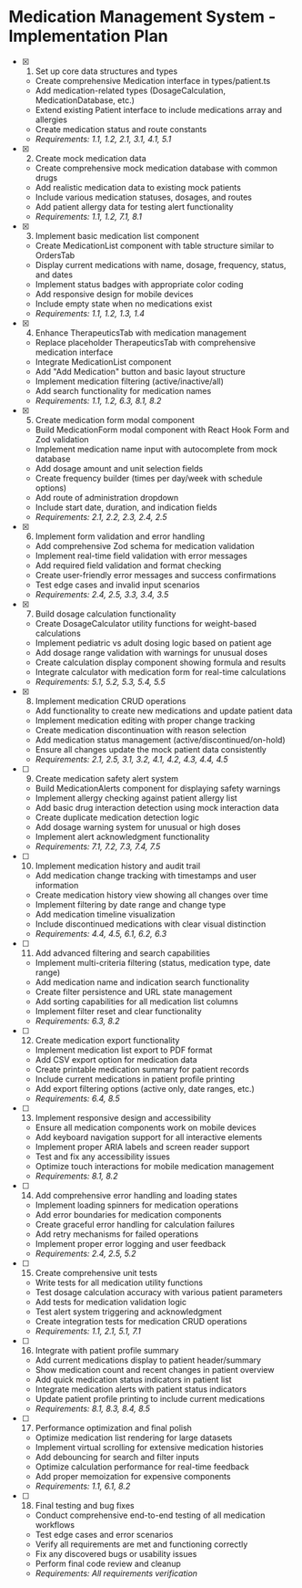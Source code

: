 # Medication Management System - Implementation Plan

- [x] 1. Set up core data structures and types
  - Create comprehensive Medication interface in types/patient.ts
  - Add medication-related types (DosageCalculation, MedicationDatabase, etc.)
  - Extend existing Patient interface to include medications array and allergies
  - Create medication status and route constants
  - _Requirements: 1.1, 1.2, 2.1, 3.1, 4.1, 5.1_

- [x] 2. Create mock medication data
  - Create comprehensive mock medication database with common drugs
  - Add realistic medication data to existing mock patients
  - Include various medication statuses, dosages, and routes
  - Add patient allergy data for testing alert functionality
  - _Requirements: 1.1, 1.2, 7.1, 8.1_

- [x] 3. Implement basic medication list component
  - Create MedicationList component with table structure similar to OrdersTab
  - Display current medications with name, dosage, frequency, status, and dates
  - Implement status badges with appropriate color coding
  - Add responsive design for mobile devices
  - Include empty state when no medications exist
  - _Requirements: 1.1, 1.2, 1.3, 1.4_

- [x] 4. Enhance TherapeuticsTab with medication management
  - Replace placeholder TherapeuticsTab with comprehensive medication interface
  - Integrate MedicationList component
  - Add "Add Medication" button and basic layout structure
  - Implement medication filtering (active/inactive/all)
  - Add search functionality for medication names
  - _Requirements: 1.1, 1.2, 6.3, 8.1, 8.2_

- [x] 5. Create medication form modal component
  - Build MedicationForm modal component with React Hook Form and Zod validation
  - Implement medication name input with autocomplete from mock database
  - Add dosage amount and unit selection fields
  - Create frequency builder (times per day/week with schedule options)
  - Add route of administration dropdown
  - Include start date, duration, and indication fields
  - _Requirements: 2.1, 2.2, 2.3, 2.4, 2.5_

- [x] 6. Implement form validation and error handling
  - Add comprehensive Zod schema for medication validation
  - Implement real-time field validation with error messages
  - Add required field validation and format checking
  - Create user-friendly error messages and success confirmations
  - Test edge cases and invalid input scenarios
  - _Requirements: 2.4, 2.5, 3.3, 3.4, 3.5_

- [x] 7. Build dosage calculation functionality
  - Create DosageCalculator utility functions for weight-based calculations
  - Implement pediatric vs adult dosing logic based on patient age
  - Add dosage range validation with warnings for unusual doses
  - Create calculation display component showing formula and results
  - Integrate calculator with medication form for real-time calculations
  - _Requirements: 5.1, 5.2, 5.3, 5.4, 5.5_

- [x] 8. Implement medication CRUD operations
  - Add functionality to create new medications and update patient data
  - Implement medication editing with proper change tracking
  - Create medication discontinuation with reason selection
  - Add medication status management (active/discontinued/on-hold)
  - Ensure all changes update the mock patient data consistently
  - _Requirements: 2.1, 2.5, 3.1, 3.2, 4.1, 4.2, 4.3, 4.4, 4.5_

- [ ] 9. Create medication safety alert system
  - Build MedicationAlerts component for displaying safety warnings
  - Implement allergy checking against patient allergy list
  - Add basic drug interaction detection using mock interaction data
  - Create duplicate medication detection logic
  - Add dosage warning system for unusual or high doses
  - Implement alert acknowledgment functionality
  - _Requirements: 7.1, 7.2, 7.3, 7.4, 7.5_

- [ ] 10. Implement medication history and audit trail
  - Add medication change tracking with timestamps and user information
  - Create medication history view showing all changes over time
  - Implement filtering by date range and change type
  - Add medication timeline visualization
  - Include discontinued medications with clear visual distinction
  - _Requirements: 4.4, 4.5, 6.1, 6.2, 6.3_

- [ ] 11. Add advanced filtering and search capabilities
  - Implement multi-criteria filtering (status, medication type, date range)
  - Add medication name and indication search functionality
  - Create filter persistence and URL state management
  - Add sorting capabilities for all medication list columns
  - Implement filter reset and clear functionality
  - _Requirements: 6.3, 8.2_

- [ ] 12. Create medication export functionality
  - Implement medication list export to PDF format
  - Add CSV export option for medication data
  - Create printable medication summary for patient records
  - Include current medications in patient profile printing
  - Add export filtering options (active only, date ranges, etc.)
  - _Requirements: 6.4, 8.5_

- [ ] 13. Implement responsive design and accessibility
  - Ensure all medication components work on mobile devices
  - Add keyboard navigation support for all interactive elements
  - Implement proper ARIA labels and screen reader support
  - Test and fix any accessibility issues
  - Optimize touch interactions for mobile medication management
  - _Requirements: 8.1, 8.2_

- [ ] 14. Add comprehensive error handling and loading states
  - Implement loading spinners for medication operations
  - Add error boundaries for medication components
  - Create graceful error handling for calculation failures
  - Add retry mechanisms for failed operations
  - Implement proper error logging and user feedback
  - _Requirements: 2.4, 2.5, 5.2_

- [ ] 15. Create comprehensive unit tests
  - Write tests for all medication utility functions
  - Test dosage calculation accuracy with various patient parameters
  - Add tests for medication validation logic
  - Test alert system triggering and acknowledgment
  - Create integration tests for medication CRUD operations
  - _Requirements: 1.1, 2.1, 5.1, 7.1_

- [ ] 16. Integrate with patient profile summary
  - Add current medications display to patient header/summary
  - Show medication count and recent changes in patient overview
  - Add quick medication status indicators in patient list
  - Integrate medication alerts with patient status indicators
  - Update patient profile printing to include current medications
  - _Requirements: 8.1, 8.3, 8.4, 8.5_

- [ ] 17. Performance optimization and final polish
  - Optimize medication list rendering for large datasets
  - Implement virtual scrolling for extensive medication histories
  - Add debouncing for search and filter inputs
  - Optimize calculation performance for real-time feedback
  - Add proper memoization for expensive components
  - _Requirements: 1.1, 6.1, 8.2_

- [ ] 18. Final testing and bug fixes
  - Conduct comprehensive end-to-end testing of all medication workflows
  - Test edge cases and error scenarios
  - Verify all requirements are met and functioning correctly
  - Fix any discovered bugs or usability issues
  - Perform final code review and cleanup
  - _Requirements: All requirements verification_
